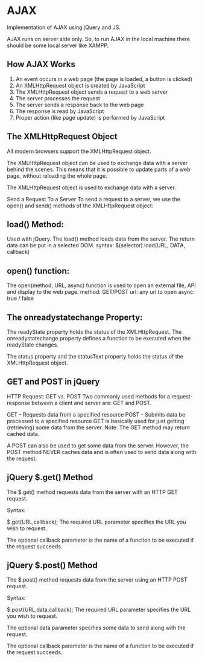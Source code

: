 # AJAX
Implementation of AJAX using jQuery and JS.

AJAX runs on server side only. So, to run AJAX in the local machine there should be some local server like XAMPP.

How AJAX Works
--------------

1. An event occurs in a web page (the page is loaded, a button is clicked)
2. An XMLHttpRequest object is created by JavaScript
3. The XMLHttpRequest object sends a request to a web server
4. The server processes the request
5. The server sends a response back to the web page
6. The response is read by JavaScript
7. Proper action (like page update) is performed by JavaScript

The XMLHttpRequest Object
-------------------------
All modern browsers support the XMLHttpRequest object.

The XMLHttpRequest object can be used to exchange data with a server behind the scenes. This means that it is possible to update parts of a web page, without reloading the whole page.

The XMLHttpRequest object is used to exchange data with a server.

Send a Request To a Server
To send a request to a server, we use the open() and send() methods of the XMLHttpRequest object:

load() Method:
-------------

Used with jQuery.
The load() method loads data from the server. The return data can be put in a selected DOM.
syntax: $(selector).load(URL, DATA, callback)

open() function:
---------------
The open(method, URL, async) function is used to open an external file, API and display to the web page.
method: GET/POST
url: any url to open
async: true / false

The onreadystatechange Property:
-------------------------------
The readyState property holds the status of the XMLHttpRequest.
The onreadystatechange property defines a function to be executed when the readyState changes.

The status property and the statusText property holds the status of the XMLHttpRequest object.


GET and POST in jQuery
----------------------
HTTP Request: GET vs. POST
Two commonly used methods for a request-response between a client and server are: GET and POST.

GET - Requests data from a specified resource
POST - Submits data be processed to a specified resource
GET is basically used for just getting (retrieving) some data from the server. Note: The GET method may return cached data.

A POST can also be used to get some data from the server. However, the POST method NEVER caches data and is often used to send data along with the request.

jQuery $.get() Method
---------------------
The $.get() method requests data from the server with an HTTP GET request.

Syntax:

$.get(URL,callback);
The required URL parameter specifies the URL you wish to request.

The optional callback parameter is the name of a function to be executed if the request succeeds.

jQuery $.post() Method
----------------------
The $.post() method requests data from the server using an HTTP POST request.

Syntax:

$.post(URL,data,callback);
The required URL parameter specifies the URL you wish to request.

The optional data parameter specifies some data to send along with the request.

The optional callback parameter is the name of a function to be executed if the request succeeds.
